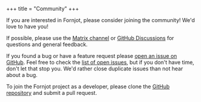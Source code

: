 +++
title = "Community"
+++

If you are interested in Fornjot, please consider joining the community! We'd love to have you!

If possible, please use the [Matrix channel](https://matrix.to/#/#fornjot:braun-odw.eu) or [GitHub Discussions](https://github.com/hannobraun/Fornjot/discussions) for questions and general feedback.

If you found a bug or have a feature request please [open an issue on GitHub](https://github.com/hannobraun/Fornjot/issues/new). Feel free to check the [list of open issues](https://github.com/hannobraun/Fornjot/issues), but if you don't have time, don't let that stop you. We'd rather close duplicate issues than not hear about a bug.

To join the Fornjot project as a developer, please clone the [GitHub repository](https://github.com/hannobraun/Fornjot) and submit a pull request.
